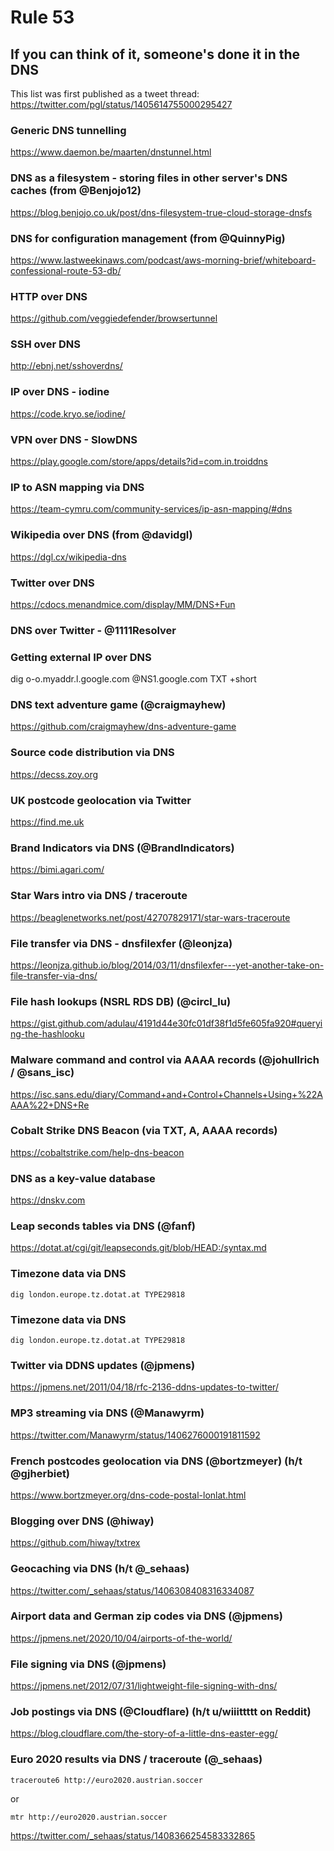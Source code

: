 # Rule 53

## If you can think of it, someone's done it in the DNS

This list was first published as a tweet thread: https://twitter.com/pgl/status/1405614755000295427



### Generic DNS tunnelling

https://www.daemon.be/maarten/dnstunnel.html


### DNS as a filesystem - storing files in other server's DNS caches (from @Benjojo12)

https://blog.benjojo.co.uk/post/dns-filesystem-true-cloud-storage-dnsfs


### DNS for configuration management (from @QuinnyPig)

https://www.lastweekinaws.com/podcast/aws-morning-brief/whiteboard-confessional-route-53-db/


### HTTP over DNS

https://github.com/veggiedefender/browsertunnel


### SSH over DNS

http://ebnj.net/sshoverdns/


### IP over DNS - iodine

https://code.kryo.se/iodine/


### VPN over DNS - SlowDNS

https://play.google.com/store/apps/details?id=com.in.troiddns



### IP to ASN mapping via DNS

https://team-cymru.com/community-services/ip-asn-mapping/#dns


### Wikipedia over DNS (from @davidgl)

https://dgl.cx/wikipedia-dns


### Twitter over DNS

https://cdocs.menandmice.com/display/MM/DNS+Fun


### DNS over Twitter - @1111Resolver 


### Getting external IP over DNS

dig o-o.myaddr.l.google.com @NS1.google.com TXT +short


### DNS text adventure game (@craigmayhew)

https://github.com/craigmayhew/dns-adventure-game


### Source code distribution via DNS

https://decss.zoy.org


### UK postcode geolocation via Twitter

https://find.me.uk


### Brand Indicators via DNS (@BrandIndicators)

https://bimi.agari.com/


### Star Wars intro via DNS / traceroute

https://beaglenetworks.net/post/42707829171/star-wars-traceroute


### File transfer via DNS - dnsfilexfer (@leonjza)

https://leonjza.github.io/blog/2014/03/11/dnsfilexfer---yet-another-take-on-file-transfer-via-dns/


### File hash lookups (NSRL RDS DB) (@circl_lu)

https://gist.github.com/adulau/4191d44e30fc01df38f1d5fe605fa920#querying-the-hashlooku


### Malware command and control via AAAA records (@johullrich / @sans_isc)

https://isc.sans.edu/diary/Command+and+Control+Channels+Using+%22AAAA%22+DNS+Re


### Cobalt Strike DNS Beacon (via TXT, A, AAAA records)

https://cobaltstrike.com/help-dns-beacon


### DNS as a key-value database

https://dnskv.com


### Leap seconds tables via DNS (@fanf)

https://dotat.at/cgi/git/leapseconds.git/blob/HEAD:/syntax.md


### Timezone data via DNS

`dig london.europe.tz.dotat.at TYPE29818`


### Timezone data via DNS

`dig london.europe.tz.dotat.at TYPE29818`


### Twitter via DDNS updates (@jpmens)

https://jpmens.net/2011/04/18/rfc-2136-ddns-updates-to-twitter/


### MP3 streaming via DNS (@Manawyrm)

https://twitter.com/Manawyrm/status/1406276000191811592


### French postcodes geolocation via DNS (@bortzmeyer) (h/t @gjherbiet)

https://www.bortzmeyer.org/dns-code-postal-lonlat.html


### Blogging over DNS (@hiway)

https://github.com/hiway/txtrex


### Geocaching via DNS (h/t @\_sehaas)

https://twitter.com/_sehaas/status/1406308408316334087


### Airport data and German zip codes via DNS (@jpmens)

https://jpmens.net/2020/10/04/airports-of-the-world/


### File signing via DNS (@jpmens)

https://jpmens.net/2012/07/31/lightweight-file-signing-with-dns/


### Job postings via DNS (@Cloudflare) (h/t u/wiiittttt on Reddit)

https://blog.cloudflare.com/the-story-of-a-little-dns-easter-egg/


### Euro 2020 results via DNS / traceroute (@\_sehaas)


`traceroute6 http://euro2020.austrian.soccer`

or

`mtr http://euro2020.austrian.soccer`

https://twitter.com/_sehaas/status/1408366254583332865